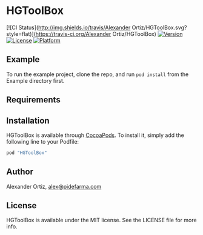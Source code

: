 # HGToolBox

[![CI Status](http://img.shields.io/travis/Alexander Ortiz/HGToolBox.svg?style=flat)](https://travis-ci.org/Alexander Ortiz/HGToolBox)
[![Version](https://img.shields.io/cocoapods/v/HGToolBox.svg?style=flat)](http://cocoapods.org/pods/HGToolBox)
[![License](https://img.shields.io/cocoapods/l/HGToolBox.svg?style=flat)](http://cocoapods.org/pods/HGToolBox)
[![Platform](https://img.shields.io/cocoapods/p/HGToolBox.svg?style=flat)](http://cocoapods.org/pods/HGToolBox)

## Example

To run the example project, clone the repo, and run `pod install` from the Example directory first.

## Requirements

## Installation

HGToolBox is available through [CocoaPods](http://cocoapods.org). To install
it, simply add the following line to your Podfile:

```ruby
pod "HGToolBox"
```

## Author

Alexander Ortiz, alex@pidefarma.com

## License

HGToolBox is available under the MIT license. See the LICENSE file for more info.
